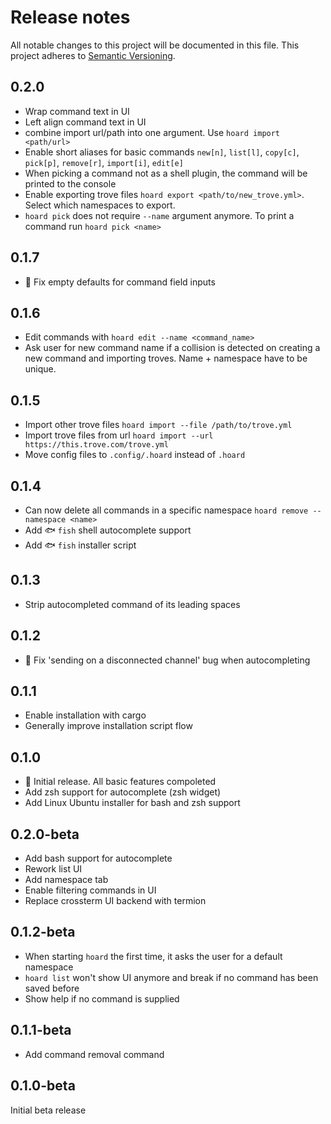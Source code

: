 # Release notes

All notable changes to this project will be documented in this file.
This project adheres to [Semantic Versioning](http://semver.org/).

## 0.2.0
- Wrap command text in UI
- Left align command text in UI
- combine import url/path into one argument. Use `hoard import <path/url>`
- Enable short aliases for basic commands `new[n]`, `list[l]`, `copy[c]`, `pick[p]`, `remove[r]`, `import[i]`, `edit[e]`
- When picking a command not as a shell plugin, the command will be printed to the console
- Enable exporting trove files `hoard export <path/to/new_trove.yml>`. Select which namespaces to export.
- `hoard pick` does not require `--name` argument anymore. To print a command run `hoard pick <name>`

## 0.1.7
- 🔧 Fix empty defaults for command field inputs

## 0.1.6
- Edit commands with `hoard edit --name <command_name>`
- Ask user for new command name if a collision is detected on creating a new command and importing troves. Name + namespace have to be unique.

## 0.1.5 
- Import other trove files `hoard import --file /path/to/trove.yml`
- Import trove files from url `hoard import --url https://this.trove.com/trove.yml`
- Move config files to `.config/.hoard` instead of `.hoard`

## 0.1.4

- Can now delete all commands in a specific namespace `hoard remove --namespace <name>`
- Add 🐟 `fish` shell autocomplete support
- Add 🐟 `fish` installer script

## 0.1.3

- Strip autocompleted command of its leading spaces

## 0.1.2

- 🐛 Fix 'sending on a disconnected channel' bug when autocompleting

## 0.1.1

- Enable installation with cargo
- Generally improve installation script flow

## 0.1.0

- 🚀 Initial release. All basic features compoleted
- Add zsh support for autocomplete (zsh widget)
- Add Linux Ubuntu installer for bash and zsh support

## 0.2.0-beta

- Add bash support for autocomplete
- Rework list UI
- Add namespace tab
- Enable filtering commands in UI
- Replace crossterm UI backend with termion

## 0.1.2-beta

- When starting `hoard` the first time, it asks the user for a default namespace
- `hoard list` won't show UI anymore and break if no command has been saved before
- Show help if no command is supplied

## 0.1.1-beta

- Add command removal command

## 0.1.0-beta

Initial beta release
